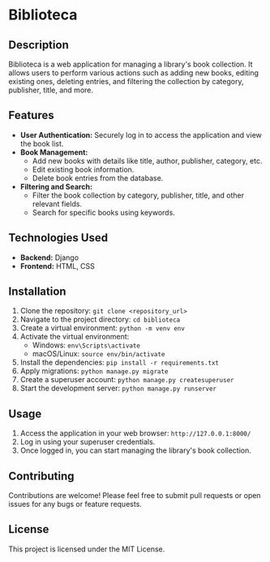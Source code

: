 # Biblioteca

## Description

Biblioteca is a web application for managing a library's book collection. It allows users to perform various actions such as adding new books, editing existing ones, deleting entries, and filtering the collection by category, publisher, title, and more.

## Features

* **User Authentication:** Securely log in to access the application and view the book list.
* **Book Management:**
    * Add new books with details like title, author, publisher, category, etc.
    * Edit existing book information.
    * Delete book entries from the database.
* **Filtering and Search:**
    * Filter the book collection by category, publisher, title, and other relevant fields.
    * Search for specific books using keywords.

## Technologies Used

* **Backend:** Django
* **Frontend:** HTML, CSS

## Installation

1. Clone the repository: `git clone <repository_url>`
2. Navigate to the project directory: `cd biblioteca`
3. Create a virtual environment: `python -m venv env`
4. Activate the virtual environment:
    * Windows: `env\Scripts\activate`
    * macOS/Linux: `source env/bin/activate`
5. Install the dependencies: `pip install -r requirements.txt`
6. Apply migrations: `python manage.py migrate`
7. Create a superuser account: `python manage.py createsuperuser`
8. Start the development server: `python manage.py runserver`

## Usage

1. Access the application in your web browser: `http://127.0.0.1:8000/`
2. Log in using your superuser credentials.
3. Once logged in, you can start managing the library's book collection.

## Contributing

Contributions are welcome! Please feel free to submit pull requests or open issues for any bugs or feature requests.

## License

This project is licensed under the MIT License.
